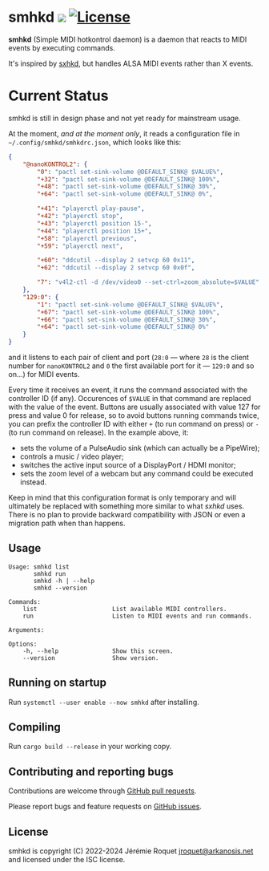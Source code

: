 # smhkd [![](https://img.shields.io/crates/v/smhkd.svg)](https://crates.io/crates/smhkd) [![License](https://img.shields.io/badge/license-ISC-blue.svg)](/LICENSE)

**smhkd** (Simple MIDI hotkontrol daemon) is a daemon that reacts to MIDI events by executing commands.

It's inspired by [sxhkd](https://github.com/baskerville/sxhkd), but handles ALSA MIDI events rather than X events.

# Current Status

smhkd is still in design phase and not yet ready for mainstream usage.

At the moment, *and at the moment only*, it reads a configuration file in `~/.config/smhkd/smhkdrc.json`, which looks like this:

```json
{
    "@nanoKONTROL2": {
        "0": "pactl set-sink-volume @DEFAULT_SINK@ $VALUE%",
        "+32": "pactl set-sink-volume @DEFAULT_SINK@ 100%",
        "+48": "pactl set-sink-volume @DEFAULT_SINK@ 30%",
        "+64": "pactl set-sink-volume @DEFAULT_SINK@ 0%",

        "+41": "playerctl play-pause",
        "+42": "playerctl stop",
        "+43": "playerctl position 15-",
        "+44": "playerctl position 15+",
        "+58": "playerctl previous",
        "+59": "playerctl next",

        "+60": "ddcutil --display 2 setvcp 60 0x11",
        "+62": "ddcutil --display 2 setvcp 60 0x0f",

        "7": "v4l2-ctl -d /dev/video0 --set-ctrl=zoom_absolute=$VALUE"
    },
    "129:0": {
        "1": "pactl set-sink-volume @DEFAULT_SINK@ $VALUE%",
        "+67": "pactl set-sink-volume @DEFAULT_SINK@ 100%",
        "+66": "pactl set-sink-volume @DEFAULT_SINK@ 30%",
        "+64": "pactl set-sink-volume @DEFAULT_SINK@ 0%"
    }
}
```

and it listens to each pair of client and port (`28:0` — where `28` is the client number for `nanoKONTROL2` and `0` the first available port for it — `129:0` and so on…) for MIDI events.

Every time it receives an event, it runs the command associated with the controller ID (if any). Occurences of `$VALUE` in that command are replaced with the value of the event. Buttons are usually associated with value 127 for press and value 0 for release, so to avoid buttons running commands twice, you can prefix the controller ID with either `+` (to run command on press) or `-` (to run command on release). In the example above, it:
 - sets the volume of a PulseAudio sink (which can actually be a PipeWire);
 - controls a music / video player;
 - switches the active input source of a DisplayPort / HDMI monitor;
 - sets the zoom level of a webcam
but any command could be executed instead.

Keep in mind that this configuration format is only temporary and will ultimately be replaced with something more similar to what *sxhkd* uses. There is no plan to provide backward compatibility with JSON or even a migration path when than happens.

## Usage

```
Usage: smhkd list
       smhkd run
       smhkd -h | --help
       smhkd --version

Commands:
    list                     List available MIDI controllers.
    run                      Listen to MIDI events and run commands.

Arguments:

Options:
    -h, --help               Show this screen.
    --version                Show version.
```

## Running on startup

Run `systemctl --user enable --now smhkd` after installing.

## Compiling

Run `cargo build --release` in your working copy.

## Contributing and reporting bugs

Contributions are welcome through [GitHub pull requests](https://github.com/Arkanosis/smhkd/pulls).

Please report bugs and feature requests on [GitHub issues](https://github.com/Arkanosis/smhkd/issues).

## License

smhkd is copyright (C) 2022-2024 Jérémie Roquet <jroquet@arkanosis.net> and licensed under the ISC license.

